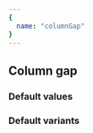 ```yaml
---
{
  name: "columnGap"
}
---
```


## Column gap

### Default values
<!-- defaults.values.start -->
<!-- defaults.values.end -->


### Default variants
<!-- defaults.variants.start -->
<!-- defaults.variants.end -->
